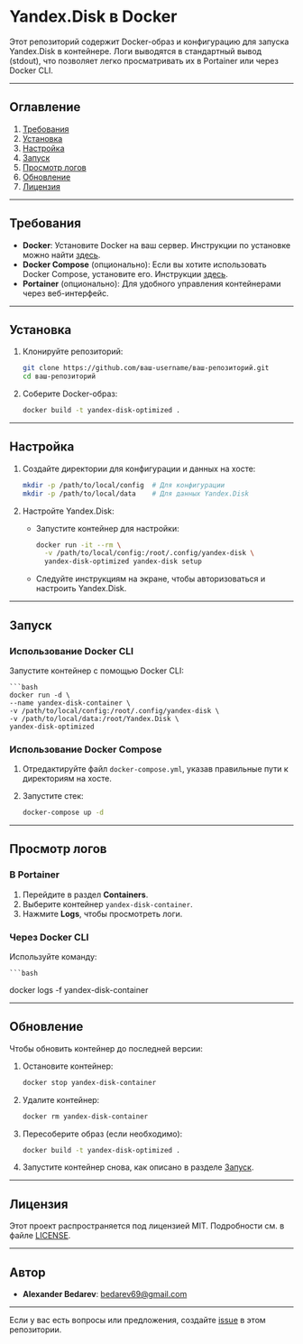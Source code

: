 # Yandex.Disk в Docker

Этот репозиторий содержит Docker-образ и конфигурацию для запуска Yandex.Disk в контейнере. Логи выводятся в стандартный вывод (stdout), что позволяет легко просматривать их в Portainer или через Docker CLI.

---

## Оглавление

1. [Требования](#требования)
2. [Установка](#установка)
3. [Настройка](#настройка)
4. [Запуск](#запуск)
5. [Просмотр логов](#просмотр-логов)
6. [Обновление](#обновление)
7. [Лицензия](#лицензия)

---

## Требования

- **Docker**: Установите Docker на ваш сервер. Инструкции по установке можно найти [здесь](https://docs.docker.com/get-docker/).
- **Docker Compose** (опционально): Если вы хотите использовать Docker Compose, установите его. Инструкции [здесь](https://docs.docker.com/compose/install/).
- **Portainer** (опционально): Для удобного управления контейнерами через веб-интерфейс.

---

## Установка

1. Клонируйте репозиторий:

   ```bash
   git clone https://github.com/ваш-username/ваш-репозиторий.git
   cd ваш-репозиторий

2. Соберите Docker-образ:

   ```bash
   docker build -t yandex-disk-optimized .

---

## Настройка

1. Создайте директории для конфигурации и данных на хосте:

   ```bash
   mkdir -p /path/to/local/config  # Для конфигурации
   mkdir -p /path/to/local/data    # Для данных Yandex.Disk

2. Настройте Yandex.Disk:

   - Запустите контейнер для настройки:

     ```bash
     docker run -it --rm \
       -v /path/to/local/config:/root/.config/yandex-disk \
       yandex-disk-optimized yandex-disk setup

   - Следуйте инструкциям на экране, чтобы авторизоваться и настроить Yandex.Disk.

---

## Запуск

### Использование Docker CLI

Запустите контейнер с помощью Docker CLI:

    ```bash
    docker run -d \
    --name yandex-disk-container \
    -v /path/to/local/config:/root/.config/yandex-disk \
    -v /path/to/local/data:/root/Yandex.Disk \
    yandex-disk-optimized

### Использование Docker Compose

1. Отредактируйте файл `docker-compose.yml`, указав правильные пути к директориям на хосте.

2. Запустите стек:

   ```bash
   docker-compose up -d

---

## Просмотр логов

### В Portainer

1. Перейдите в раздел **Containers**.
2. Выберите контейнер `yandex-disk-container`.
3. Нажмите **Logs**, чтобы просмотреть логи.

### Через Docker CLI

Используйте команду:

    ```bash
docker logs -f yandex-disk-container

---

## Обновление

Чтобы обновить контейнер до последней версии:

1. Остановите контейнер:

   ```bash
   docker stop yandex-disk-container

2. Удалите контейнер:

   ```bash
   docker rm yandex-disk-container

3. Пересоберите образ (если необходимо):

   ```bash
   docker build -t yandex-disk-optimized .

4. Запустите контейнер снова, как описано в разделе [Запуск](#запуск).

---

## Лицензия

Этот проект распространяется под лицензией MIT. Подробности см. в файле [LICENSE](LICENSE).

---

## Автор

- **Alexander Bedarev**: [bedarev69@gmail.com](mailto:bedarev69@gmail.com)

---

Если у вас есть вопросы или предложения, создайте [issue](https://github.com/Leliil/docker-yandex.disk/issues) в этом репозитории.
